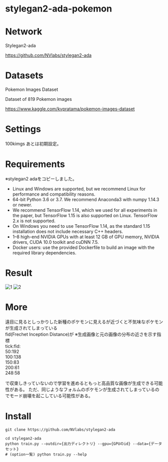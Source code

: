 # stylegan2-ada-pokemon
# Network
Stylegan2-ada

https://github.com/NVlabs/stylegan2-ada


# Datasets
Pokemon Images Dataset

Dataset of 819 Pokemon images

https://www.kaggle.com/kvpratama/pokemon-images-dataset

# Settings
100kimgs
あとは初期設定。

# Requirements
※stylegan2 adaをコピーしました。
- Linux and Windows are supported, but we recommend Linux for performance and compatibility reasons.
- 64-bit Python 3.6 or 3.7. We recommend Anaconda3 with numpy 1.14.3 or newer.
- We recommend TensorFlow 1.14, which we used for all experiments in the paper, but TensorFlow 1.15 is also supported on Linux. TensorFlow 2.x is not supported.
- On Windows you need to use TensorFlow 1.14, as the standard 1.15 installation does not include necessary C++ headers.
- 1–8 high-end NVIDIA GPUs with at least 12 GB of GPU memory, NVIDIA drivers, CUDA 10.0 toolkit and cuDNN 7.5.
- Docker users: use the provided Dockerfile to build an image with the required library dependencies.

# Result
![1](1.jpg)
![2](2.jpg)

# More
遠目に見るとしっかりした新種のポケモンに見えるが近づくと不気味なポケモンが生成されてしまっている  
fid(Frechet Inception Distance)が
※生成画像と元の画像の分布の近さを示す指標  
tick:fid:  
50:192  
100:138  
150:83  
200:61  
248:58  

で収束しきっていないので学習を進めるともっと高品質な画像が生成できる可能性がある。
ただ、同じようなフォルムのポケモンが生成されてしまっているのでモード崩壊を起こしている可能性がある。

# Install
```
git clone https://github.com/NVlabs/stylegan2-ada

cd stylegan2-ada
python train.py --outdir={出力ディレクトリ} --gpu={GPUのid} --data={データセット}
# (option一覧) python train.py --help
```
